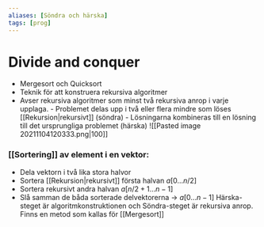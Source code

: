 ```yaml
---
aliases: [Söndra och härska]
tags: [prog]
---
```

# Divide and conquer
- Mergesort och Quicksort
- Teknik för att konstruera rekursiva algoritmer
- Avser rekursiva algoritmer som minst två rekursiva anrop i varje upplaga.
		- Problemet delas upp i två eller flera mindre som löses [[Rekursion|rekursivt]] (söndra)
		- Lösningarna kombineras till en lösning till det ursprungliga problemet (härska)
		![[Pasted image 20211104120333.png|100]]
### [[Sortering]] av element i en vektor:
- Dela vektorn i två lika stora halvor
- Sortera [[Rekursion|rekursivt]] första halvan $a[0... n/2]$
- Sortera rekursivt andra halvan $a[n/2 +1 ... n-1]$
- Slå samman de båda sorterade delvektorerna -> $a[0 ... n-1]$
Härska-steget är algoritmkonstruktionen och Söndra-steget är rekursiva anrop.
Finns en metod som kallas för [[Mergesort]]

